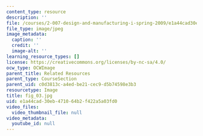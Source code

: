 ```yaml
---
content_type: resource
description: ''
file: /courses/2-007-design-and-manufacturing-i-spring-2009/e1a44cad30eb471064b2f422a5a03fd0_fig_03.jpg
file_type: image/jpeg
image_metadata:
  caption: ''
  credit: ''
  image-alt: ''
learning_resource_types: []
license: https://creativecommons.org/licenses/by-nc-sa/4.0/
ocw_type: OCWImage
parent_title: Related Resources
parent_type: CourseSection
parent_uid: c0d3813c-a4ed-be21-cec9-d5b74598e3b3
resourcetype: Image
title: fig_03.jpg
uid: e1a44cad-30eb-4710-64b2-f422a5a03fd0
video_files:
  video_thumbnail_file: null
video_metadata:
  youtube_id: null
---
```

